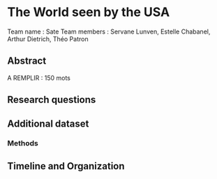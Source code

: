 # The World seen by the USA

Team name : Sate 
Team members : Servane Lunven, Estelle Chabanel, Arthur Dietrich, Théo Patron


## Abstract 

A REMPLIR : 150 mots

## Research questions


## Additional dataset


### Methods 


## Timeline and Organization


